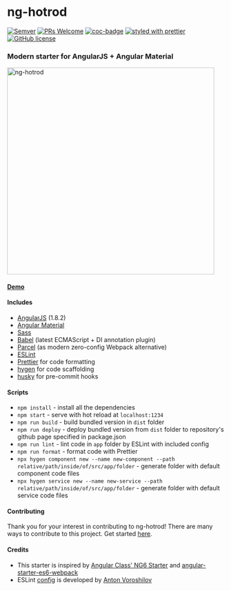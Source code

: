 # ng-hotrod

[![Semver](https://img.shields.io/github/package-json/v/fyodorio/ng-hotrod)](https://github.com/fyodorio/ng-hotrod/releases)
[![PRs Welcome](https://img.shields.io/badge/PRs-welcome-brightgreen.svg?style=flat-square)](http://makeapullrequest.com)
[![coc-badge](https://img.shields.io/badge/codeof-conduct-ff69b4.svg?style=flat-square)](https://github.com/fyodorio/ng-hotrod/blob/master/.github/CODE_OF_CONDUCT.md)
[![styled with prettier](https://img.shields.io/badge/styled_with-prettier-ff69b4.svg?style=flat-square)](https://github.com/prettier/prettier)
[![GitHub license](https://img.shields.io/github/license/loenko/ng-hotrod.svg)](https://github.com/fyodorio/ng-hotrod/blob/master/LICENSE) 

### Modern starter for AngularJS + Angular Material

<img src="https://res.cloudinary.com/fyodorio/image/upload/v1611994660/my-logos/hotrod-logo_rhkfxy.jpg" alt="ng-hotrod" width="480px;" >

#### [Demo](https://fyodorio.github.io/ng-hotrod/)

#### Includes
* [AngularJS](https://angularjs.org/) (1.8.2)
* [Angular Material](https://material.angularjs.org/latest/)
* [Sass](https://sass-lang.com/)
* [Babel](https://babeljs.io/) (latest ECMAScript + DI annotation plugin)
* [Parcel](https://parceljs.org/) (as modern zero-config Webpack alternative)
* [ESLint](https://eslint.org/)
* [Prettier](https://prettier.io/) for code formatting
* [hygen](https://www.hygen.io/) for code scaffolding
* [husky](https://github.com/typicode/husky) for pre-commit hooks

#### Scripts
* `npm install` - install all the dependencies 
* `npm start` - serve with hot reload at `localhost:1234`
* `npm run build` - build bundled version in `dist` folder
* `npm run deploy` - deploy bundled version from `dist` folder to repository's github page specified in package.json
* `npm run lint` - lint code in `app` folder by ESLint with included config
* `npm run format` - format code with Prettier
* `npx hygen component new --name new-component --path relative/path/inside/of/src/app/folder` - generate folder with default component code files
* `npx hygen service new --name new-service --path relative/path/inside/of/src/app/folder` - generate folder with default service code files

#### Contributing
Thank you for your interest in contributing to ng-hotrod! There are many ways to contribute to this project. Get started [here](https://github.com/loenko/ng-hotrod/blob/master/.github/CONTRIBUTING.md).

#### Credits
* This starter is inspired by [Angular Class' NG6 Starter](https://github.com/gdi2290/NG6-starter) and [angular-starter-es6-webpack](https://github.com/TheLarkInn/angular-starter-es6-webpack)
* ESLint [config](https://github.com/vorant/eslint-codestyle) is developed by [Anton Voroshilov](https://github.com/vorant)
